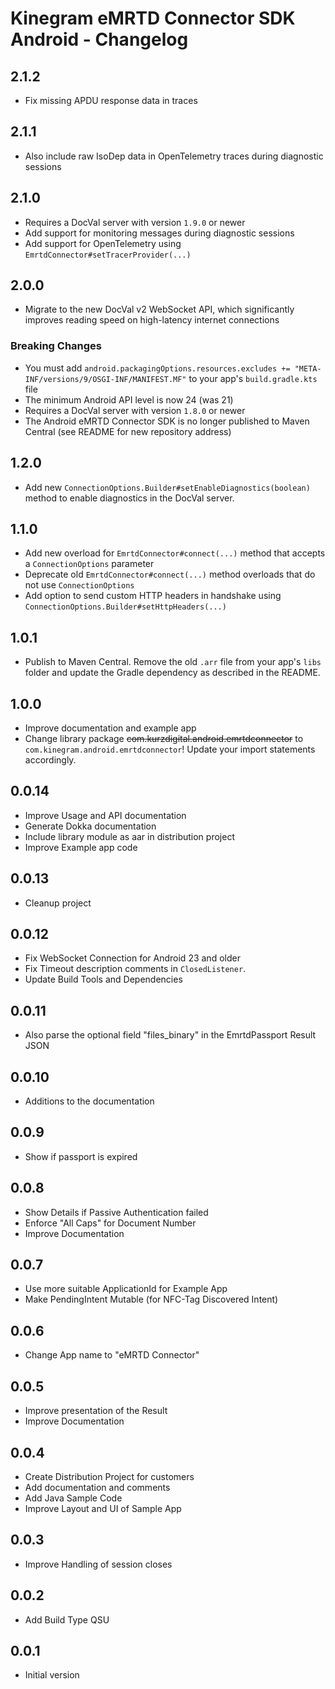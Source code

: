 # Kinegram eMRTD Connector SDK Android - Changelog

## 2.1.2
* Fix missing APDU response data in traces

## 2.1.1
* Also include raw IsoDep data in OpenTelemetry traces during diagnostic sessions

## 2.1.0
* Requires a DocVal server with version `1.9.0` or newer
* Add support for monitoring messages during diagnostic sessions
* Add support for OpenTelemetry using `EmrtdConnector#setTracerProvider(...)`

## 2.0.0
* Migrate to the new DocVal v2 WebSocket API, which significantly improves reading speed on high-latency internet connections

### Breaking Changes
* You must add `android.packagingOptions.resources.excludes += "META-INF/versions/9/OSGI-INF/MANIFEST.MF"` to your app's `build.gradle.kts` file
* The minimum Android API level is now 24 (was 21)
* Requires a DocVal server with version `1.8.0` or newer
* The Android eMRTD Connector SDK is no longer published to Maven Central (see README for new repository address)

## 1.2.0
* Add new `ConnectionOptions.Builder#setEnableDiagnostics(boolean)` method to enable diagnostics in the DocVal server.

## 1.1.0
* Add new overload for `EmrtdConnector#connect(...)` method that accepts a `ConnectionOptions` parameter
* Deprecate old `EmrtdConnector#connect(...)` method overloads that do not use `ConnectionOptions`
* Add option to send custom HTTP headers in handshake using `ConnectionOptions.Builder#setHttpHeaders(...)`

## 1.0.1
* Publish to Maven Central. Remove the old `.arr` file from your app's `libs`
  folder and update the Gradle dependency as described in the README.

## 1.0.0
* Improve documentation and example app
* Change library package ~~com.kurzdigital.android.emrtdconnector~~ to `com.kinegram.android.emrtdconnector`!
  Update your import statements accordingly.

## 0.0.14
* Improve Usage and API documentation
* Generate Dokka documentation
* Include library module as aar in distribution project
* Improve Example app code

## 0.0.13
* Cleanup project

## 0.0.12
* Fix WebSocket Connection for Android 23 and older
* Fix Timeout description comments in `ClosedListener`.
* Update Build Tools and Dependencies

## 0.0.11
* Also parse the optional field "files_binary" in the EmrtdPassport Result JSON

## 0.0.10
* Additions to the documentation

## 0.0.9
* Show if passport is expired

## 0.0.8
* Show Details if Passive Authentication failed
* Enforce "All Caps" for Document Number
* Improve Documentation

## 0.0.7
* Use more suitable ApplicationId for Example App
* Make PendingIntent Mutable (for NFC-Tag Discovered Intent)

## 0.0.6
* Change App name to "eMRTD Connector"

## 0.0.5
* Improve presentation of the Result
* Improve Documentation

## 0.0.4
* Create Distribution Project for customers
* Add documentation and comments
* Add Java Sample Code
* Improve Layout and UI of Sample App

## 0.0.3
* Improve Handling of session closes

## 0.0.2
* Add Build Type QSU

## 0.0.1
* Initial version
